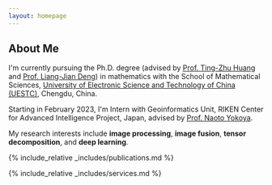 ```yaml
---
layout: homepage
---
```


## About Me

I'm currently pursuing the Ph.D. degree (advised by [Prof. Ting-Zhu Huang](https://www.math.uestc.edu.cn/info/1081/2041.htm) and [Prof. Liang-Jian Deng](https://liangjiandeng.github.io/)) in mathematics with the School of Mathematical Sciences, [University of Electronic Science and Technology of China (UESTC)](https://www.uestc.edu.cn/), Chengdu, China.

Starting in February 2023, I'm Intern with Geoinformatics Unit, RIKEN Center for Advanced Intelligence Project, Japan, advised by [Prof. Naoto Yokoya](https://naotoyokoya.com/).

My research interests include **image processing**, **image fusion**, **tensor decomposition**, and **deep learning**.

{% include_relative _includes/publications.md %}


{% include_relative _includes/services.md %}



